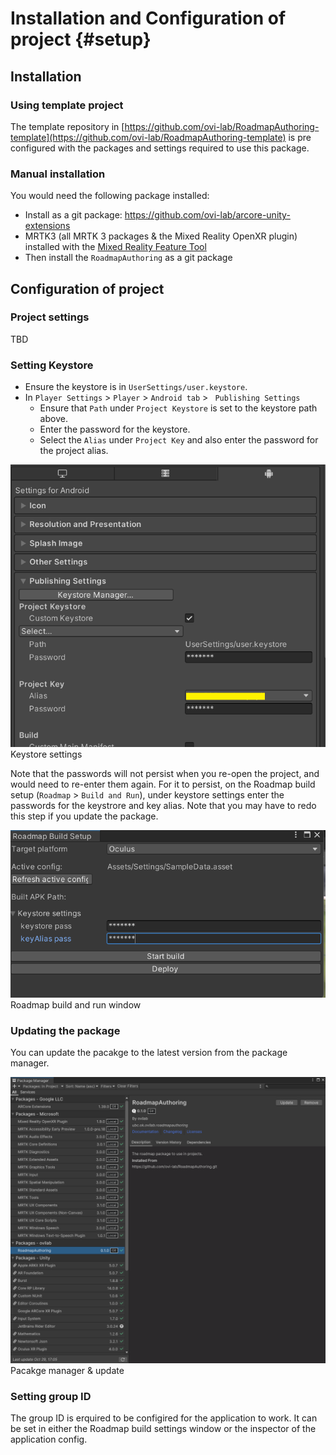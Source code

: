 # Installation and Configuration of project {#setup}

## Installation

### Using template project
The template repository in [https://github.com/ovi-lab/RoadmapAuthoring-template](https://github.com/ovi-lab/RoadmapAuthoring-template) is pre configured with the packages and settings required to use this package.

### Manual installation
You would need the following package installed:
- Install as a git package: https://github.com/ovi-lab/arcore-unity-extensions
- MRTK3 (all MRTK 3 packages & the Mixed Reality OpenXR plugin) installed with the [Mixed Reality Feature Tool](https://www.microsoft.com/en-us/download/details.aspx?id=102778)
- Then install the `RoadmapAuthoring` as a git package

## Configuration of project

### Project settings
 TBD
 
### Setting Keystore
- Ensure the keystore is in `UserSettings/user.keystore`. 
- In `Player Settings` > `Player` > `Android tab` > ` Publishing Settings`
  - Ensure that `Path` under `Project Keystore` is set to the keystore path above.
  - Enter the password for the keystore.
  - Select the `Alias` under `Project Key` and also enter the password for the project alias.
  
<div class="image">
    <img src="https://raw.githubusercontent.com/ovi-lab/RoadmapAuthoring/master/Documentation~/figures/docs/keystore.png" alt="Keystore settings">
    <div class="caption"> Keystore settings</div>
</div>

Note that the passwords will not persist when you re-open the project, and would need to re-enter them again. For it to persist, on the Roadmap build setup (`Roadmap` > `Build and Run`), under keystore settings enter the passwords for the keystrore and key alias. Note that you may have to redo this step if you update the package.

<div class="image">
    <img src="https://raw.githubusercontent.com/ovi-lab/RoadmapAuthoring/master/Documentation~/figures/docs/roadmap_build_settings.png" alt="Roadmap build and run window">
    <div class="caption"> Roadmap build and run window</div>
</div>

### Updating the package
You can update the pacakge to the latest version from the package manager.

<div class="image">
    <img src="https://raw.githubusercontent.com/ovi-lab/RoadmapAuthoring/master/Documentation~/figures/docs/package_manager_update.png" alt="Pacakge manager update">
    <div class="caption"> Pacakge manager & update</div>
</div>

### Setting group ID
The group ID is erquired to be configired for the application to work. It can be set in either the Roadmap build settings window or the inspector of the application config.
